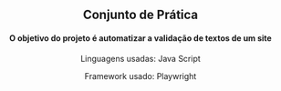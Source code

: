 <h2 align="center">Conjunto de Prática</h2>
<h4 align="center">O objetivo do projeto é automatizar a validação de textos de um site</h4>
<p align="center">Linguagens usadas: Java Script</p>
<p align="center">Framework usado: Playwright</p>

